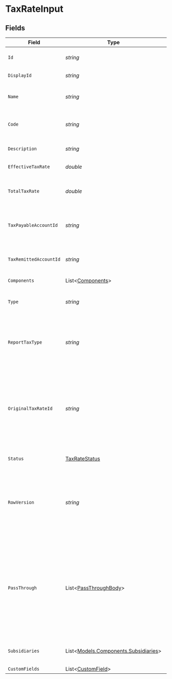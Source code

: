 # TaxRateInput


## Fields

| Field                                                                                                                                                   | Type                                                                                                                                                    | Required                                                                                                                                                | Description                                                                                                                                             | Example                                                                                                                                                 |
| ------------------------------------------------------------------------------------------------------------------------------------------------------- | ------------------------------------------------------------------------------------------------------------------------------------------------------- | ------------------------------------------------------------------------------------------------------------------------------------------------------- | ------------------------------------------------------------------------------------------------------------------------------------------------------- | ------------------------------------------------------------------------------------------------------------------------------------------------------- |
| `Id`                                                                                                                                                    | *string*                                                                                                                                                | :heavy_minus_sign:                                                                                                                                      | ID assigned to identify this tax rate.                                                                                                                  | 1234                                                                                                                                                    |
| `DisplayId`                                                                                                                                             | *string*                                                                                                                                                | :heavy_minus_sign:                                                                                                                                      | Display ID of the tax rate                                                                                                                              | 12345                                                                                                                                                   |
| `Name`                                                                                                                                                  | *string*                                                                                                                                                | :heavy_minus_sign:                                                                                                                                      | Name assigned to identify this tax rate.                                                                                                                | GST on Purchases                                                                                                                                        |
| `Code`                                                                                                                                                  | *string*                                                                                                                                                | :heavy_minus_sign:                                                                                                                                      | Tax code assigned to identify this tax rate.                                                                                                            | ABN                                                                                                                                                     |
| `Description`                                                                                                                                           | *string*                                                                                                                                                | :heavy_minus_sign:                                                                                                                                      | Description of tax rate                                                                                                                                 | Reduced rate GST Purchases                                                                                                                              |
| `EffectiveTaxRate`                                                                                                                                      | *double*                                                                                                                                                | :heavy_minus_sign:                                                                                                                                      | Effective tax rate                                                                                                                                      | 10                                                                                                                                                      |
| `TotalTaxRate`                                                                                                                                          | *double*                                                                                                                                                | :heavy_minus_sign:                                                                                                                                      | Not compounded sum of the components of a tax rate                                                                                                      | 10                                                                                                                                                      |
| `TaxPayableAccountId`                                                                                                                                   | *string*                                                                                                                                                | :heavy_minus_sign:                                                                                                                                      | Unique identifier for the account for tax collected.                                                                                                    | 123456                                                                                                                                                  |
| `TaxRemittedAccountId`                                                                                                                                  | *string*                                                                                                                                                | :heavy_minus_sign:                                                                                                                                      | Unique identifier for the account for tax remitted.                                                                                                     | 123456                                                                                                                                                  |
| `Components`                                                                                                                                            | List<[Components](../../Models/Components/Components.md)>                                                                                               | :heavy_minus_sign:                                                                                                                                      | N/A                                                                                                                                                     |                                                                                                                                                         |
| `Type`                                                                                                                                                  | *string*                                                                                                                                                | :heavy_minus_sign:                                                                                                                                      | Tax type used to indicate the source of tax collected or paid                                                                                           | NONE                                                                                                                                                    |
| `ReportTaxType`                                                                                                                                         | *string*                                                                                                                                                | :heavy_minus_sign:                                                                                                                                      | Report Tax type to aggregate tax collected or paid for reporting purposes                                                                               | NONE                                                                                                                                                    |
| `OriginalTaxRateId`                                                                                                                                     | *string*                                                                                                                                                | :heavy_minus_sign:                                                                                                                                      | ID of the original tax rate from which the new tax rate is derived. Helps to understand the relationship between corresponding tax rate entities.       | 12345                                                                                                                                                   |
| `Status`                                                                                                                                                | [TaxRateStatus](../../Models/Components/TaxRateStatus.md)                                                                                               | :heavy_minus_sign:                                                                                                                                      | Tax rate status                                                                                                                                         | active                                                                                                                                                  |
| `RowVersion`                                                                                                                                            | *string*                                                                                                                                                | :heavy_minus_sign:                                                                                                                                      | A binary value used to detect updates to a object and prevent data conflicts. It is incremented each time an update is made to the object.              | 1-12345                                                                                                                                                 |
| `PassThrough`                                                                                                                                           | List<[PassThroughBody](../../Models/Components/PassThroughBody.md)>                                                                                     | :heavy_minus_sign:                                                                                                                                      | The pass_through property allows passing service-specific, custom data or structured modifications in request body when creating or updating resources. |                                                                                                                                                         |
| `Subsidiaries`                                                                                                                                          | List<[Models.Components.Subsidiaries](../../Models/Components/Subsidiaries.md)>                                                                         | :heavy_minus_sign:                                                                                                                                      | The subsidiaries this belongs to.                                                                                                                       |                                                                                                                                                         |
| `CustomFields`                                                                                                                                          | List<[CustomField](../../Models/Components/CustomField.md)>                                                                                             | :heavy_minus_sign:                                                                                                                                      | N/A                                                                                                                                                     |                                                                                                                                                         |